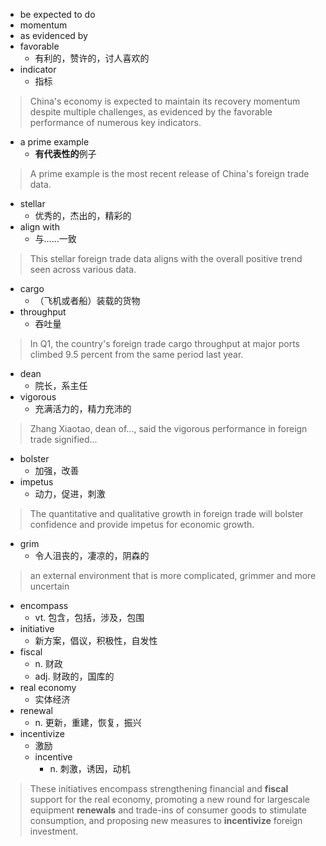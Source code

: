 - be expected to do
- momentum
- as evidenced by
- favorable
	- 有利的，赞许的，讨人喜欢的
- indicator
	- 指标
>China's economy is expected to maintain its recovery momentum despite multiple challenges, as evidenced by the favorable performance of numerous key indicators.

- a prime example
	- **有代表性的**例子
>A prime example is the most recent release of China's foreign trade data.

- stellar
	- 优秀的，杰出的，精彩的
- align with
	- 与……一致
>This stellar foreign trade data aligns with the overall positive trend seen across various data.

- cargo
	- （飞机或者船）装载的货物
- throughput
	- 吞吐量
>In Q1, the country's foreign trade cargo throughput at major ports climbed 9.5 percent from the same period last year.

- dean
	- 院长，系主任
- vigorous
	- 充满活力的，精力充沛的
>Zhang Xiaotao, dean of..., said the vigorous performance in foreign trade signified...

- bolster
	- 加强，改善
- impetus
	- 动力，促进，刺激
>The quantitative and qualitative growth in foreign trade will bolster confidence and provide impetus for economic growth.

- grim
	- 令人沮丧的，凄凉的，阴森的
>an external environment that is more complicated, grimmer and more uncertain

- encompass
	- vt. 包含，包括，涉及，包围
- initiative
	- 新方案，倡议，积极性，自发性
- fiscal
	- n. 财政
	- adj. 财政的，国库的
- real economy
	- 实体经济
- renewal
	- n. 更新，重建，恢复，振兴
- incentivize
	- 激励
	- incentive 
		- n. 刺激，诱因，动机
>These initiatives encompass strengthening financial and **fiscal** support for the real economy, promoting a new round for largescale equipment **renewals** and trade-ins of consumer goods to stimulate consumption, and proposing new measures to **incentivize** foreign investment.



